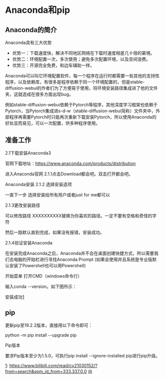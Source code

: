 # Anaconda和pip

## Anaconda的简介

Anaconda具有三大优势

- 优势一：下载速度快，解决不同地区网络在下载时速度相差几十倍的窘境。
- 优势二：环境配置一次，多次使用；避免多次配置环境，以及空间浪费。
- 优势三：开源完全免费，和边车辅助一样。

Anaconda可以叫它环境配置软件，每一个程序在运行时都需要一些其他的支持性程序，以及依赖库，有很多是程序依赖于同一个环境配置的，但是stable-diffusion-webui的作者们为了方便易于使用，将环境安装路径集成进了他的文件夹，这就造成在很多方面出现bug。

例如stable-diffusion-webui依赖于Pytorch等程序，其他深度学习框架也依赖于Pytorch，当Pytorch集成进s-d-w（stable-diffusion-webui简称）文件夹中，外部程序再需要Pytorch时只能再次重新下载安装Pytorch，所以使用Anaconda的好处显而易见，可以一次配置，供多种程序使用。

## 准备工作

2.1下载安装Anaconda3

官网下载地址：https://www.anaconda.com/products/distribution

进入Anaconda官网
2.1.1点击Download都会吧。双击打开都会吧。

Anaconda安装
2.1.2 选择安装选项

一直下一步
选择安装给所有用户或者just for me都可以

2.1.3更改安装路径

可以修改路径
XXXXXXXXXX替换为你喜欢的路径。一定不要有空格和奇怪的字符


然后一路默认直到完成，如果没有报错，安装成功。

2.1.4验证安装Anaconda

在安装完成Anaconda之后，Anaconda并不会在桌面创建快捷方式，所以需要我们去电脑的开始栏进行寻找Anaconda Prompt (如果会使用并且系统是专业版默认安装了Powershell也可以用Powershell)

开始菜单
打开CMD（windows命令行）


输入conda --version。如下图所示：

安装成功[1]

## pip

更新pip至19.2.2版本，直接用以下命令即可：

python -m pip install --upgrade pip

Pip版本

要求Pip版本至少为1.5.0，可执行pip install --ignore-installed pip进行pip升级。


[1]: https://mp.weixin.qq.com/s?__biz=MzU1OTkwNzk4NQ==&mid=2247484108&idx=1&sn=0c9ff7488185c6287fbe56a3fa24a286&chksm=fc115732cb66de24dab450f458cc39effea9ffe4441010d5d3e00078badcdf132a54eb5388ba&token=366879770&lang=zh_CN#rd








[1]: https://www.bilibili.com/read/cv21030152/?from=search&spm_id_from=333.337.0.0 出
